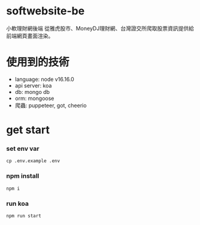 # softwebsite-be
小軟理財網後端
從雅虎股市、MoneyDJ理財網、台灣證交所爬取股票資訊提供給前端網頁畫面渲染。

# 使用到的技術
- language: node v16.16.0
- api server: koa
- db: mongo db
- orm: mongoose
- 爬蟲: puppeteer, got, cheerio

# get start 
### set env var
    cp .env.example .env

### npm install
    npm i

### run koa
    npm run start
